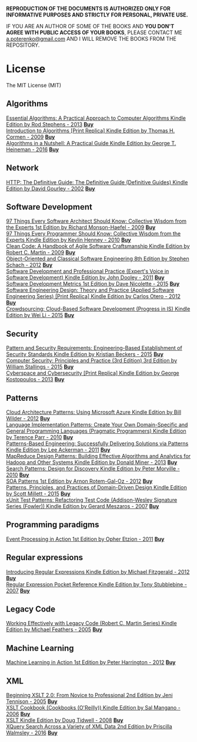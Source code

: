 **REPRODUCTION OF THE DOCUMENTS IS AUTHORIZED ONLY FOR INFORMATIVE PURPOSES AND STRICTLY FOR PERSONAL, PRIVATE USE.**  

IF YOU ARE AN AUTHOR OF SOME OF THE BOOKS AND **YOU DON'T AGREE WITH PUBLIC ACCESS OF YOUR BOOKS**, PLEASE CONTACT ME <a.poterenko@gmail.com> AND I WILL REMOVE THE BOOKS FROM THE REPOSITORY.  

# License

The MIT License (MIT)

## Algorithms

[Essential Algorithms: A Practical Approach to Computer Algorithms Kindle Edition by Rod Stephens - 2013](%5BEssential%20Algorithms%20A%20Practical%20Approach%20to%20Computer%20Algorithms%20Kindle%20Edition%20by%20Rod%20Stephens%20-%202013%5D.pdf) [**Buy**](https://www.amazon.com/Essential-Algorithms-Practical-Approach-Computer-ebook/dp/B00E6O265S/ref=mt_kindle?_encoding=UTF8&me=)  
[Introduction to Algorithms [Print Replica] Kindle Edition by Thomas H. Cormen - 2009](%5BIntroduction%20to%20Algorithms%20%5BPrint%20Replica%5D%20Kindle%20Edition%20by%20Thomas%20H.%20Cormen%20-%202009%5D.pdf) [**Buy**](https://www.amazon.com/Introduction-Algorithms-Thomas-H-Cormen-ebook/dp/B007CNRCAO/ref=mt_kindle?_encoding=UTF8&me=)  
[Algorithms in a Nutshell: A Practical Guide Kindle Edition by George T. Heineman - 2016](%5BAlgorithms%20in%20a%20Nutshell%20A%20Practical%20Guide%20Kindle%20Edition%20by%20George%20T.%20Heineman%20-%202016%5D.pdf) [**Buy**](https://www.amazon.com/Algorithms-Nutshell-Practical-George-Heineman-ebook/dp/B01DAWPK6S/ref=mt_kindle?_encoding=UTF8&me=#nav-subnav)  

## Network

[HTTP: The Definitive Guide: The Definitive Guide (Definitive Guides) Kindle Edition by David Gourley - 2002](%5BHTTP%20The%20Definitive%20Guide%20The%20Definitive%20Guide%20(Definitive%20Guides)%20Kindle%20Edition%20by%20David%20Gourley%20-%202002%5D.pdf) [**Buy**](https://www.amazon.com/HTTP-Definitive-Guide-Guides-ebook/dp/B0043D2EKO/ref=mt_kindle?_encoding=UTF8&me=#nav-subnav)  

## Software Development

[97 Things Every Software Architect Should Know: Collective Wisdom from the Experts 1st Edition by Richard Monson-Haefel - 2009](%5B97%20Things%20Every%20Software%20Architect%20Should%20Know%20Collective%20Wisdom%20from%20the%20Experts%201st%20Edition%20by%20Richard%20Monson-Haefel%20-%202009%5D.pdf) [**Buy**](https://www.amazon.com/Things-Every-Software-Architect-Should/dp/059652269X/ref=sr_1_5?ie=UTF8&qid=1466867347&sr=8-5&keywords=97+Things+Every+Programmer+Should+Know)  
[97 Things Every Programmer Should Know: Collective Wisdom from the Experts Kindle Edition by Kevlin Henney - 2010](%5B97%20Things%20Every%20Programmer%20Should%20Know%20Collective%20Wisdom%20from%20the%20Experts%20Kindle%20Edition%20by%20Kevlin%20Henney%20-%202010%5D.pdf) [**Buy**](https://www.amazon.com/Things-Every-Programmer-Should-Know-ebook/dp/B0039OVIAK/ref=mt_kindle?_encoding=UTF8&me=)  
[Clean Code: A Handbook of Agile Software Craftsmanship Kindle Edition by Robert C. Martin - 2009](%5BClean%20Code%20A%20Handbook%20of%20Agile%20Software%20Craftsmanship%20Kindle%20Edition%20by%20Robert%20C.%20Martin%20-%202009%5D.pdf) [**Buy**](https://www.amazon.com/Clean-Code-Handbook-Software-Craftsmanship-ebook/dp/B001GSTOAM/ref=mt_kindle?_encoding=UTF8&me=)  
[Object-Oriented and Classical Software Engineering 8th Edition by Stephen Schach - 2012](%5BObject-Oriented%20and%20Classical%20Software%20Engineering%208th%20Edition%20by%20Stephen%20Schach%20-%202012%5D.pdf) [**Buy**](https://www.amazon.com/Object-Oriented-Classical-Software-Engineering-Stephen/dp/0073376183/ref=mt_hardcover?_encoding=UTF8&me=)  
[Software Development and Professional Practice (Expert's Voice in Software Development) Kindle Edition by John Dooley - 2011](%5BSoftware%20Development%20and%20Professional%20Practice%20(Experts%20Voice%20in%20Software%20Development)%20Kindle%20Edition%20by%20John%20Dooley%20-%202011%5D.pdf) [**Buy**](https://www.amazon.com/Software-Development-Professional-Practice-Experts-ebook/dp/B005PZ0848/ref=mt_kindle?_encoding=UTF8&me=#nav-subnav)  
[Software Development Metrics 1st Edition by Dave Nicolette - 2015](%5BSoftware%20Development%20Metrics%201st%20Edition%20by%20Dave%20Nicolette%20-%202015%5D.pdf) [**Buy**](https://www.amazon.com/Software-Development-Metrics-Dave-Nicolette/dp/1617291358)  
[Software Engineering Design: Theory and Practice (Applied Software Engineering Series) [Print Replica] Kindle Edition by Carlos Otero - 2012](%5BSoftware%20Engineering%20Design%20Theory%20and%20Practice%20(Applied%20Software%20Engineering%20Series)%20%5BPrint%20Replica%5D%20Kindle%20Edition%20by%20Carlos%20Otero%20-%202012%5D.pdf) [**Buy**](https://www.amazon.com/Software-Engineering-Design-Practice-Applied-ebook/dp/B008OM5V1Y/ref=mt_kindle?_encoding=UTF8&me=#nav-subnav)  
[Crowdsourcing: Cloud-Based Software Development (Progress in IS) Kindle Edition by Wei Li - 2015](%5BCrowdsourcing%20Cloud-Based%20Software%20Development%20(Progress%20in%20IS)%20Kindle%20Edition%20by%20Wei%20Li%20-%202015%5D.pdf) [**Buy**](https://www.amazon.com/Crowdsourcing-Cloud-Based-Software-Development-Progress-ebook/dp/B00YGCYEBE/ref=mt_kindle?_encoding=UTF8&me=#nav-subnav)  

## Security

[Pattern and Security Requirements: Engineering-Based Establishment of Security Standards Kindle Edition by Kristian Beckers - 2015](%5BPattern%20and%20Security%20Requirements%20Engineering-Based%20Establishment%20of%20Security%20Standards%20Kindle%20Edition%20by%20Kristian%20Beckers%20-%202015%5D.pdf) [**Buy**](https://www.amazon.com/Pattern-Security-Requirements-Engineering-Based-Establishment-ebook/dp/B00W6O98E2/ref=mt_kindle?_encoding=UTF8&me=#nav-subnav)  
[Computer Security: Principles and Practice (3rd Edition) 3rd Edition by William Stallings - 2015](%5BComputer%20Security%20Principles%20and%20Practice%20(3rd%20Edition)%203rd%20Edition%20by%20William%20Stallings%20-%202015%5D.pdf) [**Buy**](https://www.amazon.com/Computer-Security-Principles-Practice-3rd/dp/0133773922/ref=sr_1_1?s=digital-text&ie=UTF8&qid=1467570667&sr=8-1&keywords=Computer+Security+-+Principles+and+Practice%2C+3rd+Edition)  
[Cyberspace and Cybersecurity [Print Replica] Kindle Edition by George Kostopoulos - 2013](%5BCyberspace%20and%20Cybersecurity%20%5BPrint%20Replica%5D%20Kindle%20Edition%20by%20George%20Kostopoulos%20-%202013%5D.pdf) [**Buy**](https://www.amazon.com/Cyberspace-Cybersecurity-George-Kostopoulos-ebook/dp/B008OM65C8/ref=mt_kindle?_encoding=UTF8&me=#nav-subnav)  

## Patterns

[Cloud Architecture Patterns: Using Microsoft Azure Kindle Edition by Bill Wilder - 2012](%5BCloud%20Architecture%20Patterns%20Using%20Microsoft%20Azure%20Kindle%20Edition%20by%20Bill%20Wilder%20-%202012%5D.pdf) [**Buy**](https://www.amazon.com/Cloud-Architecture-Patterns-Using-Microsoft-ebook/dp/B009G8PYY4/ref=mt_kindle?_encoding=UTF8&me=)  
[Language Implementation Patterns: Create Your Own Domain-Specific and General Programming Languages (Pragmatic Programmers) Kindle Edition by Terence Parr - 2010](%5BLanguage%20Implementation%20Patterns%20Create%20Your%20Own%20Domain-Specific%20and%20General%20Programming%20Languages%20(Pragmatic%20Programmers)%20Kindle%20Edition%20by%20Terence%20Parr%20-%202010%5D.pdf) [**Buy**](https://www.amazon.com/Language-Implementation-Patterns-Domain-Specific-Programming-ebook/dp/B00A376HGG/ref=mt_kindle?_encoding=UTF8&me=)  
[Patterns-Based Engineering: Successfully Delivering Solutions via Patterns Kindle Edition by Lee Ackerman - 2011](%5BPatterns-Based%20Engineering%20Successfully%20Delivering%20Solutions%20via%20Patterns%20Kindle%20Edition%20by%20Lee%20Ackerman%20-%202011%5D.pdf) [**Buy**](https://www.amazon.com/Patterns-Based-Engineering-Successfully-Delivering-Solutions-ebook/dp/B003V8BCJ6/ref=mt_kindle?_encoding=UTF8&me=#nav-subnav)  
[MapReduce Design Patterns: Building Effective Algorithms and Analytics for Hadoop and Other Systems Kindle Edition by Donald Miner - 2013](%5BMapReduce%20Design%20Patterns%20Building%20Effective%20Algorithms%20and%20Analytics%20for%20Hadoop%20and%20Other%20Systems%20Kindle%20Edition%20by%20Donald%20Miner%20-%202013%5D.pdf) [**Buy**](https://www.amazon.com/MapReduce-Design-Patterns-Effective-Algorithms-ebook/dp/B00AB61JMQ/ref=mt_kindle?_encoding=UTF8&me=#nav-subnav)  
[Search Patterns: Design for Discovery Kindle Edition by Peter Morville - 2010](%5BSearch%20Patterns%20Design%20for%20Discovery%20Kindle%20Edition%20by%20Peter%20Morville%20-%202010%5D.pdf) [**Buy**](https://www.amazon.com/Search-Patterns-Discovery-Peter-Morville-ebook/dp/B0039QGJD4/ref=mt_kindle?_encoding=UTF8&me=#nav-subnav)  
[SOA Patterns 1st Edition by Arnon Rotem-Gal-Oz - 2012](%5BSOA%20Patterns%201st%20Edition%20by%20Arnon%20Rotem-Gal-Oz%20-%202012%5D.pdf) [**Buy**](https://www.amazon.com/SOA-Patterns-Arnon-Rotem-Gal-Oz/dp/1933988266/ref=sr_1_fkmr1_1?s=digital-text&ie=UTF8&qid=1467569671&sr=8-1-fkmr1&keywords=SOA+Patterns+in+action)  
[Patterns, Principles, and Practices of Domain-Driven Design Kindle Edition by Scott Millett - 2015](%5BPatterns%2C%20Principles%2C%20and%20Practices%20of%20Domain-Driven%20Design%20Kindle%20Edition%20by%20Scott%20Millett%20-%202015%5D.pdf) [**Buy**](https://www.amazon.com/Patterns-Principles-Practices-Domain-Driven-Design-ebook/dp/B00XLYUA0W/ref=mt_kindle?_encoding=UTF8&me=#nav-subnav)  
[xUnit Test Patterns: Refactoring Test Code (Addison-Wesley Signature Series (Fowler)) Kindle Edition by Gerard Meszaros - 2007](%5BxUnit%20Test%20Patterns%20Refactoring%20Test%20Code%20(Addison-Wesley%20Signature%20Series%20(Fowler))%20Kindle%20Edition%20by%20Gerard%20Meszaros%20-%202007%5D.pdf) [**Buy**](https://www.amazon.com/xUnit-Test-Patterns-Refactoring-Addison-Wesley-ebook/dp/B004X1D36K/ref=mt_kindle?_encoding=UTF8&me=#nav-subnav)  

## Programming paradigms

[Event Processing in Action 1st Edition by Opher Etzion - 2011](%5BEvent%20Processing%20in%20Action%201st%20Edition%20by%20Opher%20Etzion%20-%202011%5D.pdf) [**Buy**](https://www.amazon.com/Event-Processing-Action-Opher-Etzion/dp/1935182218/ref=sr_1_1?s=books&ie=UTF8&qid=1466869716&sr=1-1&keywords=Event+Processing+in+Action)  

## Regular expressions

[Introducing Regular Expressions Kindle Edition by Michael Fitzgerald - 2012](%5BIntroducing%20Regular%20Expressions%20Kindle%20Edition%20by%20Michael%20Fitzgerald%20-%202012%5D.pdf) [**Buy**](https://www.amazon.com/Introducing-Regular-Expressions-Michael-Fitzgerald-ebook/dp/B008K9OGDA/ref=mt_kindle?_encoding=UTF8&me=#nav-subnav)  
[Regular Expression Pocket Reference Kindle Edition by Tony Stubblebine - 2007](%5BRegular%20Expression%20Pocket%20Reference%20Kindle%20Edition%20by%20Tony%20Stubblebine%20-%202007%5D.pdf) [**Buy**](https://www.amazon.com/Regular-Expression-Pocket-Reference-Stubblebine-ebook/dp/B0093T4MJE/ref=mt_kindle?_encoding=UTF8&me=#nav-subnav)  

## Legacy Code

[Working Effectively with Legacy Code (Robert C. Martin Series) Kindle Edition by Michael Feathers - 2005](%5BWorking%20Effectively%20with%20Legacy%20Code%20(Robert%20C.%20Martin%20Series)%20Kindle%20Edition%20by%20Michael%20Feathers%20-%202005%5D.pdf) [**Buy**](https://www.amazon.com/Working-Effectively-Legacy-Robert-Martin-ebook/dp/B005OYHF0A/ref=mt_kindle?_encoding=UTF8&me=)  

## Machine Learning

[Machine Learning in Action 1st Edition by Peter Harrington - 2012](%5BMachine%20Learning%20in%20Action%201st%20Edition%20by%20Peter%20Harrington%20-%202012%5D.pdf) [**Buy**](https://www.amazon.com/Machine-Learning-Action-Peter-Harrington/dp/1617290181)  

## XML

[Beginning XSLT 2.0: From Novice to Professional 2nd Edition by Jeni Tennison - 2005](%5BBeginning%20XSLT%202.0%20From%20Novice%20to%20Professional%202nd%20Edition%20by%20Jeni%20Tennison%20-%202005%5D.pdf) [**Buy**](https://www.amazon.com/Beginning-XSLT-2-0-Novice-Professional/dp/1590593243/ref=sr_1_1?ie=UTF8&qid=1471105335&sr=8-1&keywords=Beginning+XSLT+2.0)  
[XSLT Cookbook (Cookbooks (O'Reilly)) Kindle Edition by Sal Mangano - 2006](%5BXSLT%20Cookbook%20(Cookbooks%20(O'Reilly))%20Kindle%20Edition%20by%20Sal%20Mangano%20-%202006%5D.pdf) [**Buy**](https://www.amazon.com/XSLT-Cookbook-Cookbooks-OReilly-Mangano-ebook/dp/B0028PL5D6/ref=tmm_kin_swatch_0?_encoding=UTF8&qid=1471105431&sr=8-1)  
[XSLT Kindle Edition by Doug Tidwell - 2008](%5BXSLT%20Kindle%20Edition%20by%20Doug%20Tidwell%20-%202008%5D.pdf) [**Buy**](https://www.amazon.com/XSLT-Doug-Tidwell-ebook/dp/B0043D2DVO/ref=tmm_kin_swatch_0?_encoding=UTF8&qid=1471105541&sr=8-2)  
[XQuery Search Across a Variety of XML Data 2nd Edition by Priscilla Walmsley - 2016](%5BXQuery%20Search%20Across%20a%20Variety%20of%20XML%20Data%202nd%20Edition%20by%20Priscilla%20Walmsley%20-%202016%5D.pdf) [**Buy**](https://www.amazon.com/XQuery-Search-Across-Variety-Data-ebook/dp/B018UXJ9GE/ref=mt_kindle?_encoding=UTF8&me=)  